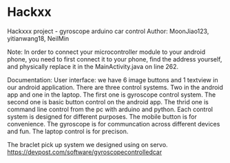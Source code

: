 # Hackxx
Hackxxx project - gyroscope arduino car control
Author: MoonJiao123, yitianwang18, NeilMin

Note: In order to connect your microcontroller module to your android phone, you need to first connect it to your phone, find the address yourself, and physically replace it in the MainActivity.java on line 262.

Documentation:
User interface: we have 6 image buttons and 1 textview in our android application. There are three control systems. Two in the android app and one in the laptop. The first one is gyroscope control system. The second one is basic button control on the android app. The thrid one is command line control from the pc with arduino and python. Each control system is designed for different purposes. The mobile button is for convenience. The gyroscope is for communcation across different devices and fun. The laptop control is for precison. 

The braclet pick up system we designed using on servo. 
https://devpost.com/software/gyroscopecontrolledcar
